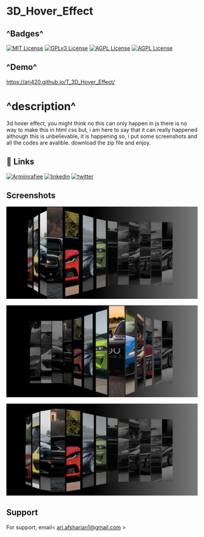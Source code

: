 
# 3D_Hover_Effect
## ^Badges^

[![MIT License](https://img.shields.io/badge/follow-Me-purpel.svg)](https://choosealicense.com/licenses/mit/)
[![GPLv3 License](https://img.shields.io/badge/contact-Me-red.svg)](https://opensource.org/licenses/)
[![AGPL License](https://img.shields.io/badge/Welcom_to-Ari_crazy_github-blue.svg)](http://www.gnu.org/licenses/agpl-3.0)
[![AGPL License](https://img.shields.io/badge/EVRYTING_I_DO-I_LOVE-violet.svg)](http://www.gnu.org/licenses/agpl-3.0)

## ^Demo^ 

https://ari420.github.io/T_3D_Hover_Effect/
# ^description^
3d hover effect, you might think no this can only happen in js there is no way to make this in html css but, i am here to say that it can really happened although this is unbelievable, it is happening so, i put some screenshots and all the codes are avalible. download the zip file and enjoy.
## 🔗 Links
[![Armiinrafiee](https://img.shields.io/badge/contact_master_parsa_ghorbanian-000?style=for-the-badge&logo=ko-fi&logoColor=white)](https://github.com/parsaGhorbanian/)
[![linkedin](https://img.shields.io/badge/linkedin-0A66C2?style=for-the-badge&logo=linkedin&logoColor=white)](https://www.linkedin.com/in/arian-afsharian-7a3903156/)
[![twitter](https://img.shields.io/badge/twitter-1DA1F2?style=for-the-badge&logo=twitter&logoColor=white)](https://twitter.com/arian_nw?t=gBHdfXRxznJSKjCqBdt8Yg&s=09/)


## Screenshots

![App Screenshot](https://github.com/ari420/T_3D_Hover_Effect/blob/main/shot1.png)

![App Screenshot](https://github.com/ari420/T_3D_Hover_Effect/blob/main/shot2.png)

![App Screenshot](https://github.com/ari420/T_3D_Hover_Effect/blob/main/shot3.png)



## Support

For support, email< ari.afsharian1@gmail.com >

